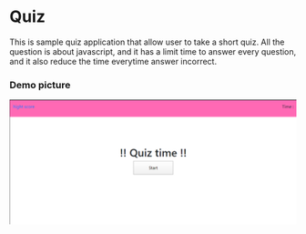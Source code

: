 # Quiz
This is sample quiz application that allow user to take a short quiz. All the question is about javascript, and it has a limit time to answer every question, and it also reduce the time everytime answer incorrect.

### Demo picture
<img src="quizT.png">
